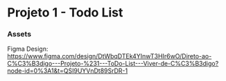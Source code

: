 # Projeto 1 - Todo List

### Assets

Figma Design: https://www.figma.com/design/DtWbqDTEk4YInwT3HIr6wO/Direto-ao-C%C3%B3digo---Projeto-%231---ToDo-List---Viver-de-C%C3%B3digo?node-id=0%3A1&t=QSI9UYVnDt89SrDR-1
